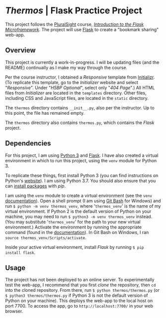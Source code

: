 # _Thermos_ | Flask Practice Project
This project follows the [PluralSight](https://www.pluralsight.com/) course, [_Introduction to the Flask Microframework_](https://app.pluralsight.com/library/courses/flask-micro-framework-introduction/table-of-contents). The project will use [Flask](http://flask.pocoo.org/) to create a "bookmark sharing" web-app.

## Overview
This project is currently a work-in-progress. I will be updating files (and the README) continually as I make my way through the course.

Per the course instructor, I obtained a _Responsive_ template from [Initializr](http://www.initializr.com/). (To replicate this template, go to the  _Initializer_ website and select "_Responsive_". Under "_H5BP Optional_", select only "_404 Page_".) All HTML files from _Initializer_ are located in the `templates` directory. Other files, including CSS and JavaScript files, are located in the `static` directory.

The `thermos` directory contains `__init__.py`, also per the instructor. Up to this point, the file has remained empty.

The `thermos` directory also contains `thermos.py`, which contains the _Flask_ project.

## Dependencies
For this project, I am using [Python 3](https://www.python.org/) and [Flask](http://flask.pocoo.org/). I have also created a virtual environment in which to run this project, using the `venv` module for Python 3.

To replicate these things, first install Python 3 (you can find instructions on Python's [website](https://www.python.org/about/gettingstarted/)). I am using Python 3.7. You should also ensure that you can [install packages](https://packaging.python.org/tutorials/installing-packages/#requirements-for-installing-packages) with _pip_.

I am using the `venv` module to create a virtual environment (see the `venv` [documentation](https://docs.python.org/3/library/venv.html)). Open a shell prompt (I am using [Git Bash](https://git-scm.com/downloads) for Windows) and run `$ python -m venv thermos_venv`, where '`thermos_venv`' is the name of my virtual environment. If Python 2 is the default version of Python on your machine, you may need to run `$ python3 -m venv thermos_venv` instead. (You may substitute '`thermos_venv`' for the path to your new virtual environment.) Activate the environment by running the appropriate command (found in the [documentation](https://docs.python.org/3/library/venv.html#creating-virtual-environments)). In Git Bash on Windows, I ran `source thermos_venv/Scripts/activate`.

Inside your active virtual environment, install _Flask_ by running `$ pip install flask`.

## Usage
The project has not been deployed to an online server. To experimentally test the web-app, I recommend that you first _clone_ the repository, then `cd` into the cloned repository. From there, run `$ python thermos/thermos.py` (or `$ python3 thermos/thermos.py` if Python 3 is not the default version of Python on your machine). This deploys the web-app to the local host on port 7700. To access the app, go to `http://localhost:7700/` in your web browser.
